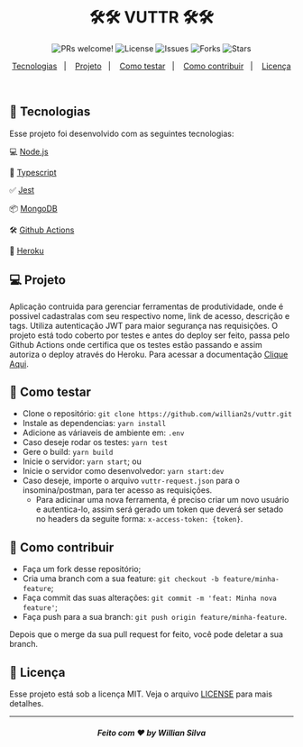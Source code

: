 <h1 align="center">
    🛠🛠 VUTTR 🛠🛠
</h1>

<p align="center">
 <img src="https://img.shields.io/static/v1?label=PRs&message=welcome&color=217EEB&labelColor=000000" alt="PRs welcome!" />
 <img alt="License" src="https://img.shields.io/static/v1?label=license&message=MIT&color=217EEB&labelColor=000000">
 
 <img src="https://img.shields.io/github/issues/willian2s/vuttr?color=217EEB&&labelColor=000000" alt="Issues" />
 <img src="https://img.shields.io/github/forks/willian2s/vuttr?color=217EEB&&labelColor=000000" alt="Forks" />
 <img src="https://img.shields.io/github/stars/willian2s/vuttr?color=217EEB&&labelColor=000000" alt="Stars" /> 
</p>

<p align="center">
  <a href="#rocket-tecnologias">Tecnologias</a>&nbsp;&nbsp;&nbsp;|&nbsp;&nbsp;&nbsp;
  <a href="#-projeto">Projeto</a>&nbsp;&nbsp;&nbsp;|&nbsp;&nbsp;&nbsp;
  <a href="#rocket-como-testar">Como testar</a>&nbsp;&nbsp;&nbsp;|&nbsp;&nbsp;&nbsp;
  <a href="#-como-contribuir">Como contribuir</a>&nbsp;&nbsp;&nbsp;|&nbsp;&nbsp;&nbsp;
  <a href="#memo-licença">Licença</a>
</p>

<br>

## :rocket: Tecnologias

Esse projeto foi desenvolvido com as seguintes tecnologias:

💻 [Node.js](https://nodejs.org/)

🧰 [Typescript](https://www.typescriptlang.org/)

✅ [Jest](https://jestjs.io/)

📦 [MongoDB](https://www.mongodb.com/)

🛠 [Github Actions](https://github.com/features/actions)

:electric_plug: [Heroku](https://www.heroku.com/home)

## 💻 Projeto

Aplicação contruida para gerenciar ferramentas de produtividade, onde é possivel cadastralas com seu respectivo nome, link de acesso, descrição e tags. Utiliza autenticação JWT para maior segurança nas requisições.
O projeto está todo coberto por testes e antes do deploy ser feito, passa pelo Github Actions onde certifica que os testes estão passando e assim autoriza o deploy através do Heroku. Para acessar a documentação [Clique Aqui](https://vuttrapp.herokuapp.com/docs).

## :rocket: Como testar

- Clone o repositório: `git clone https://github.com/willian2s/vuttr.git`
- Instale as dependencias: `yarn install`
- Adicione as váriaveis de ambiente em: `.env`
- Caso deseje rodar os testes: `yarn test`
- Gere o build: `yarn build`
- Inicie o servidor: `yarn start`; ou
- Inicie o servidor como desenvolvedor: `yarn start:dev`
- Caso deseje, importe o arquivo `vuttr-request.json` para o insomina/postman, para ter acesso as requisições.
  - Para adicinar uma nova ferramenta, é preciso criar um novo usuário e autentica-lo, assim será gerado um token que deverá ser setado no headers da seguite forma: `x-access-token: {token}`.

## 🤔 Como contribuir

- Faça um fork desse repositório;
- Cria uma branch com a sua feature: `git checkout -b feature/minha-feature`;
- Faça commit das suas alterações: `git commit -m 'feat: Minha nova feature'`;
- Faça push para a sua branch: `git push origin feature/minha-feature`.

Depois que o merge da sua pull request for feito, você pode deletar a sua branch.

## :memo: Licença

Esse projeto está sob a licença MIT. Veja o arquivo [LICENSE](LICENSE.md) para mais detalhes.

---

<h5 align="center">Feito com ♥ by Willian Silva</h5>

